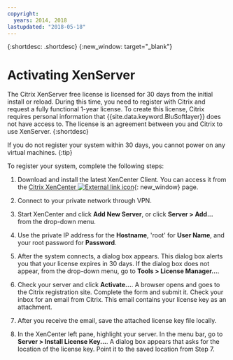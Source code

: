 ```yaml
---
copyright:
  years: 2014, 2018
lastupdated: "2018-05-18"
---
```


{:shortdesc: .shortdesc}
{:new_window: target="_blank"}

# Activating XenServer

The Citrix XenServer free license is licensed for 30 days from the initial install or reload. During this time, you need to register with Citrix and request a fully functional 1-year license. To create this license, Citrix requires personal information that {{site.data.keyword.BluSoftlayer}} does not have access to. The license is an agreement between you and Citrix to use XenServer. 
{:shortdesc}

If you do not register your system within 30 days, you cannot power on any virtual machines. 
{:tip}

To register your system, complete the following steps:

1. Download and install the latest XenCenter Client. <!-- either from the [private network download page ![External link icon](../../icons/launch-glyph.svg "External link icon")](http://downloads.service.softlayer.com/){: new_window} or--> You can access it from the [Citrix XenCenter ![External link icon](../../icons/launch-glyph.svg "External link icon")](http://community.citrix.com/display/xs/XenCenter){: new_window} page.

2. Connect to your private network through VPN.

3. Start XenCenter and click **Add New Server**, or click **Server > Add...** from the drop-down menu.

4. Use the private IP address for the **Hostname**, 'root' for **User Name**, and your root password for **Password**.

5. After the system connects, a dialog box appears. This dialog box alerts you that your license expires in 30 days. If the dialog box does not appear, from the drop-down menu, go to **Tools > License Manager...**.

6. Check your server and click **Activate...**. A browser opens and goes to the Citrix registration site. Complete the form and submit it. Check your inbox for an email from Citrix. This email contains your license key as an attachment.

7. After you receive the email, save the attached license key file locally.

8. In the XenCenter left pane, highlight your server. In the menu bar, go to **Server > Install License Key...**. A dialog box appears that asks for the location of the license key. Point it to the saved location from Step 7.


